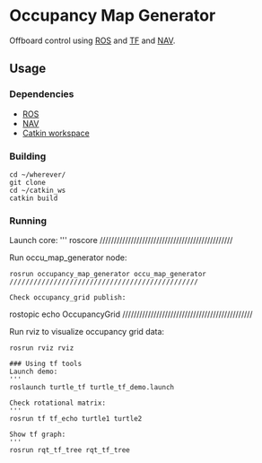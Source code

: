 
# Occupancy Map Generator

Offboard control using [ROS](http://www.ros.org) and [TF](https://github.com/ros/geometry/tree/indigo-devel/tf) and [NAV](https://github.com/ros-planning/navigation).

## Usage

### Dependencies

- [ROS](http://www.ros.org)
- [NAV](https://github.com/ros-planning/navigation)
- [Catkin workspace](http://wiki.ros.org/catkin/Tutorials/create_a_workspace)

### Building

```
cd ~/wherever/
git clone 
cd ~/catkin_ws
catkin build
```

### Running
Launch core:
'''
roscore
///////////////////////////////////////////////

Run occu_map_generator node:
```
rosrun occupancy_map_generator occu_map_generator
///////////////////////////////////////////////

Check occupancy_grid publish:
```
rostopic echo OccupancyGrid
//////////////////////////////////////////////

Run rviz to visualize occupancy grid data:
```
rosrun rviz rviz

### Using tf tools
Launch demo:
'''
roslaunch turtle_tf turtle_tf_demo.launch

Check rotational matrix:
'''
rosrun tf tf_echo turtle1 turtle2

Show tf graph:
'''
rosrun rqt_tf_tree rqt_tf_tree